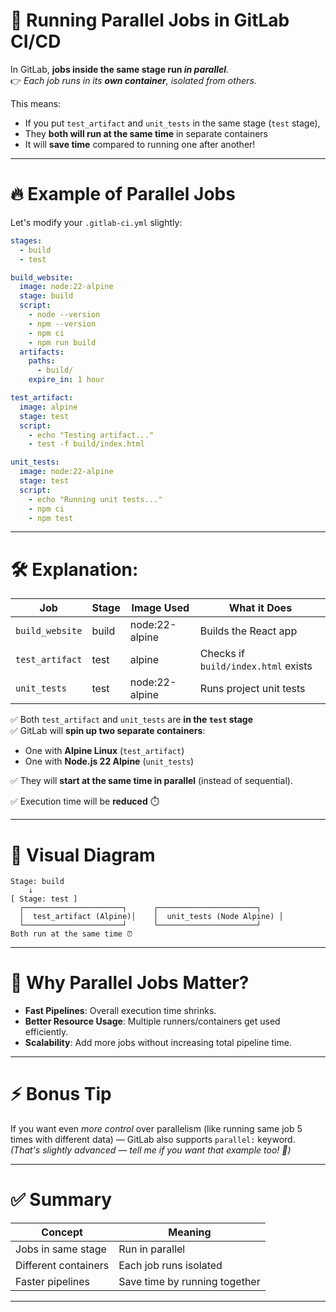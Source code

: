 
# 📄 Running Parallel Jobs in GitLab CI/CD

In GitLab, **jobs inside the same stage run *in parallel***.  
👉 *Each job runs in its **own container**, isolated from others.*

This means:
- If you put `test_artifact` and `unit_tests` in the same stage (`test` stage),
- They **both will run at the same time** in separate containers
- It will **save time** compared to running one after another!

---

# 🔥 Example of Parallel Jobs

Let's modify your `.gitlab-ci.yml` slightly:

```yaml
stages:
  - build
  - test

build_website:
  image: node:22-alpine
  stage: build
  script:
    - node --version
    - npm --version
    - npm ci
    - npm run build
  artifacts:
    paths: 
      - build/
    expire_in: 1 hour

test_artifact:
  image: alpine
  stage: test
  script:
    - echo "Testing artifact..."
    - test -f build/index.html

unit_tests:
  image: node:22-alpine
  stage: test
  script:
    - echo "Running unit tests..."
    - npm ci
    - npm test
```

---

# 🛠️ Explanation:

| Job           | Stage | Image Used | What it Does                  |
|---------------|-------|------------|--------------------------------|
| `build_website` | build | node:22-alpine | Builds the React app |
| `test_artifact` | test | alpine | Checks if `build/index.html` exists |
| `unit_tests`    | test | node:22-alpine | Runs project unit tests |

✅ Both `test_artifact` and `unit_tests` are **in the `test` stage**  
✅ GitLab will **spin up two separate containers**:
- One with **Alpine Linux** (`test_artifact`)
- One with **Node.js 22 Alpine** (`unit_tests`)

✅ They will **start at the same time in parallel** (instead of sequential).

✅ Execution time will be **reduced** ⏱️

---

# 🎨 Visual Diagram

```plaintext
Stage: build
    ↓
[ Stage: test ]
  ┌──────────────────────┐      ┌──────────────────────┐
  │  test_artifact (Alpine)│    │  unit_tests (Node Alpine) │
  └──────────────────────┘      └──────────────────────┘
Both run at the same time ⏰
```

---

# 📢 Why Parallel Jobs Matter?
- **Fast Pipelines**: Overall execution time shrinks.
- **Better Resource Usage**: Multiple runners/containers get used efficiently.
- **Scalability**: Add more jobs without increasing total pipeline time.

---

# ⚡ Bonus Tip

If you want even *more control* over parallelism (like running same job 5 times with different data) — GitLab also supports `parallel:` keyword.  
*(That's slightly advanced — tell me if you want that example too! 🚀)*

---

# ✅ Summary

| Concept            | Meaning |
|--------------------|---------|
| Jobs in same stage  | Run in parallel |
| Different containers | Each job runs isolated |
| Faster pipelines   | Save time by running together |

---

